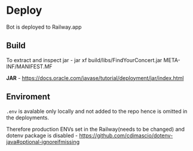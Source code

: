 # Deploy
Bot is deployed to Railway.app

## Build

To extract and inspect jar - jar xf build/libs/FindYourConcert.jar META-INF/MANIFEST.MF

**JAR** - https://docs.oracle.com/javase/tutorial/deployment/jar/index.html

## Enviroment
`.env` is avalable only locally and not added to the repo hence is omitted in the deployments.

Therefore production ENVs set in the Railway(needs to be changed) and dotenv package is disabled - https://github.com/cdimascio/dotenv-java#optional-ignoreifmissing